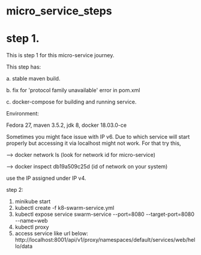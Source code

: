 # micro_service_steps
# step 1.
This is step 1 for this micro-service journey.

This step has:

a. stable maven build.

b. fix for 'protocol family unavailable' error in pom.xml

c. docker-compose for building and running service.

Environment: 

Fedora 27, maven 3.5.2, jdk 8, docker 18.03.0-ce

Sometimes you might face issue with IP v6. Due to which service will start properly but
accessing it via localhost might not work. For that try this,

 --> docker network ls   (look for network id for micro-service)
 
 --> docker inspect db19a509c25d (id of network on your system)

use the IP assigned under IP v4.

step 2:

1. minikube start
2. kubectl create -f k8-swarm-service.yml
3. kubectl expose service swarm-service --port=8080 --target-port=8080 --name=web
4. kubectl proxy
5. access service like url below:
http://localhost:8001/api/v1/proxy/namespaces/default/services/web/hello/data
